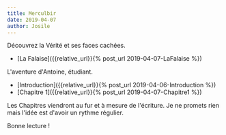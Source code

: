 ```yaml
---
title: Merculbir
date: 2019-04-07
author: Josile
---
```


Découvrez la Vérité et ses faces cachées.

- [La Falaise]({{relative_url}}{% post_url 2019-04-07-LaFalaise %})


L'aventure d'Antoine, étudiant.

- [Introduction]({{relative_url}}{% post_url 2019-04-06-Introduction %})
- [Chapitre 1]({{relative_url}}{% post_url 2019-04-07-Chapitre1 %})


Les Chapitres viendront au fur et à mesure de l'écriture.
Je ne promets rien mais l'idée est d'avoir un rythme régulier.

Bonne lecture !

